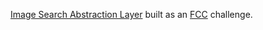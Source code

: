 [Image Search Abstraction Layer](https://yasser-image-search.herokuapp.com/) built as an [FCC](http://freecodecamp.com) challenge.
